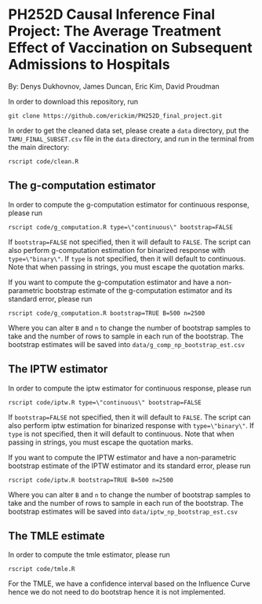 # PH252D Causal Inference Final Project: The Average Treatment Effect of Vaccination on Subsequent Admissions to Hospitals

By: Denys Dukhovnov, James Duncan, Eric Kim, David Proudman

In order to download this repository, run
```
git clone https://github.com/erickim/PH252D_final_project.git
```

In order to get the cleaned data set, please create a `data` directory, put the `TAMU_FINAL_SUBSET.csv` file in the `data` directory, and run in the terminal from the main directory:

```
rscript code/clean.R
```

## The g-computation estimator
In order to compute the g-computation estimator for continuous response, please run

```
rscript code/g_computation.R type=\"continuous\" bootstrap=FALSE
```

If `bootstrap=FALSE` not specified, then it will default to `FALSE`. The script can also perform g-computation estimation for binarized response with `type=\"binary\"`. If `type` is not specified, then it will default to continuous. Note that when passing in strings, you must escape the quotation marks.

If you want to compute the g-computation estimator and have a non-parametric bootstrap estimate of the g-computation estimator and its standard error, please run

```
rscript code/g_computation.R bootstrap=TRUE B=500 n=2500
```

Where you can alter `B` and `n` to change the number of bootstrap samples to take and the number of rows to sample in each run of the bootstrap. The bootstrap estimates will be saved into `data/g_comp_np_bootstrap_est.csv`

## The IPTW estimator
In order to compute the iptw estimator for continuous response, please run

```
rscript code/iptw.R type=\"continuous\" bootstrap=FALSE
```

If `bootstrap=FALSE` not specified, then it will default to `FALSE`. The script can also perform iptw estimation for binarized response with `type=\"binary\"`. If `type` is not specified, then it will default to continuous. Note that when passing in strings, you must escape the quotation marks.

If you want to compute the IPTW estimator and have a non-parametric bootstrap estimate of the IPTW estimator and its standard error, please run

```
rscript code/iptw.R bootstrap=TRUE B=500 n=2500
```

Where you can alter `B` and `n` to change the number of bootstrap samples to take and the number of rows to sample in each run of the bootstrap. The bootstrap estimates will be saved into `data/iptw_np_bootstrap_est.csv`

## The TMLE estimate
In order to compute the tmle estimator, please run

```
rscript code/tmle.R
```

For the TMLE, we have a confidence interval based on the Influence Curve hence we do not need to do bootstrap hence it is not implemented.


